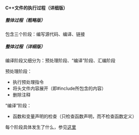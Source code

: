 #### C++文件的执行过程（详细版）

##### 整体过程（粗略版）

包含三个阶段：编写源代码、编译、链接



##### 整体过程（详细版）

编译阶段又细分为：预处理阶段、“编译”阶段、汇编阶段

预处理阶段：

- 执行预处理指令
- 将头文件内容展开（即#include所包含的内容）
- 删除注释

“编译”阶段：

- 函数和变量声明的检查（只检查函数声明，而不检查函数定义）

每个阶段具体发生了什么，参见[这里](https://blog.csdn.net/M_jianjianjiao/article/details/84109955)